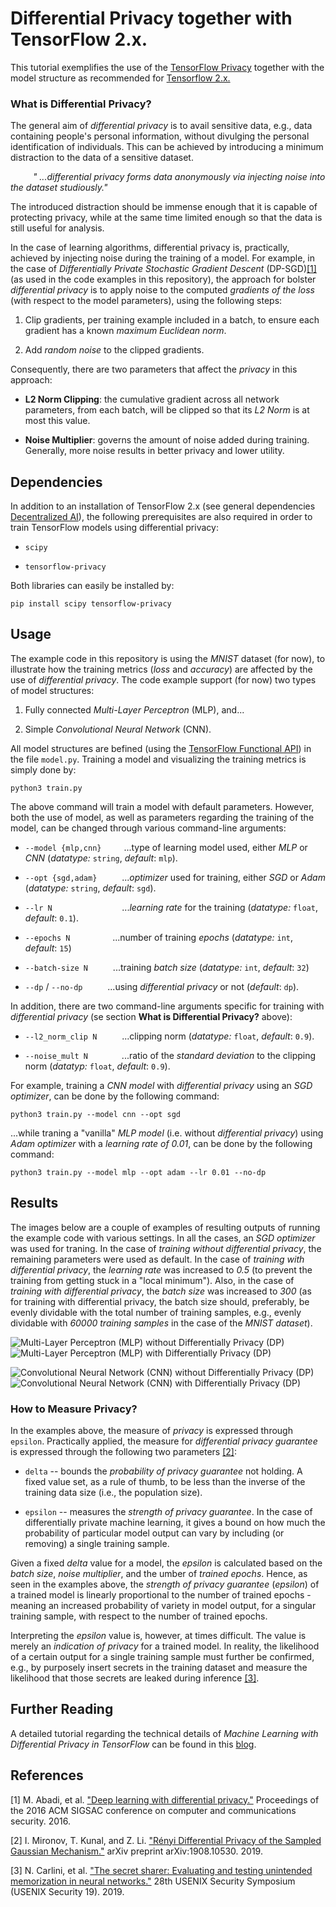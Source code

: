 # Differential Privacy together with TensorFlow 2.x.

This tutorial exemplifies the use of the [TensorFlow Privacy](https://github.com/tensorflow/privacy) together with the model structure as recommended for [Tensorflow 2.x.](https://www.tensorflow.org/)

### What is Differential Privacy? 

The general aim of _differential privacy_ is to avail sensitive data, e.g., data containing people's personal information, without divulging the personal identification of individuals. This can be achieved by introducing a minimum distraction to the data of a sensitive dataset. 

&emsp; &emsp; _"  ...differential privacy forms data anonymously via injecting noise into the dataset studiously."_
     
The introduced distraction should be immense enough that it is capable of protecting privacy, while at the same time limited enough so that the data is still useful for analysis.

In the case of learning algorithms, differential privacy is, practically, achieved by injecting noise during the training of a model. For example, in the case of _Differentially Private Stochastic Gradient Descent_ (DP-SGD)[[1]](#references) (as used in the code examples in this repository), the approach for bolster _differential privacy_ is to apply noise to the computed _gradients of the loss_ (with respect to the model parameters), using the following steps:

1. Clip gradients, per training example included in a batch, to ensure each gradient has a known _maximum Euclidean norm_.

2. Add _random noise_ to the clipped gradients.

Consequently, there are two parameters that affect the _privacy_ in this approach:

* __L2 Norm Clipping__: the cumulative gradient across all network parameters, from each batch, will be clipped so that its _L2 Norm_ is at most this value.

* __Noise Multiplier__: governs the amount of noise added during training. Generally, more noise results in better privacy and lower utility.

## Dependencies

In addition to an installation of TensorFlow 2.x (see general dependencies [Decentralized AI](https://github.com/aidotse/DecentralizedAI)), the following prerequisites are also required in order to train TensorFlow models using differential privacy:

* `scipy`

* `tensorflow-privacy`
 
Both libraries can easily be installed by:

```
pip install scipy tensorflow-privacy
```

## Usage

The example code in this repository is using the _MNIST_ dataset (for now), to illustrate how the training metrics (_loss_ and _accuracy_) are affected by the use of _differential privacy_. The code example support (for now) two types of model structures: 

1. Fully connected _Multi-Layer Perceptron_ (MLP), and... 

2. Simple _Convolutional Neural Network_ (CNN). 

All model structures are befined (using the [TensorFlow Functional API](https://www.tensorflow.org/guide/keras/functional)) in the file `model.py`. Training a model and visualizing the training metrics is simply done by:

    python3 train.py

The above command will train a model with default parameters. However, both the use of model, as well as parameters regarding the training of the model, can be changed through various command-line arguments:

*  `--model {mlp,cnn}` &emsp; &emsp;...type of learning model used, either _MLP_ or _CNN_ (_datatype:_ `string`, _default_: `mlp`).  

*  `--opt {sgd,adam}` &emsp; &emsp; ..._optimizer_ used for training, either _SGD_ or _Adam_ (_datatype:_ `string`, _default_: `sgd`).

*  `--lr N` &emsp; &emsp; &emsp; &emsp; &emsp; &emsp; ..._learning rate_ for the training  (_datatype:_ `float`, _default_: `0.1`).

*  `--epochs N`&emsp; &emsp; &emsp; &emsp;...number of training _epochs_ (_datatype:_ `int`, _default_: `15`) 

*  `--batch-size N` &emsp; &emsp;  ...training _batch size_ (_datatype:_ `int`, _default_: `32`)

*  `--dp` / `--no-dp` &emsp; &emsp; ...using _differential privacy_ or not (_default_: `dp`).

In addition, there are two command-line arguments specific for training with _differential privacy_ (se section __What is Differential Privacy?__ above):
  
*  `--l2_norm_clip N` &emsp; &emsp; ...clipping norm (_datatype:_ `float`, _default_: `0.9`).

*  `--noise_mult N` &emsp; &emsp; &emsp;...ratio of the _standard deviation_ to the clipping norm (_datatyp:_ `float`, _default_: `0.9`).

For example, training a _CNN model_ with _differential privacy_ using an _SGD optimizer_, can be done by the following command:

    python3 train.py --model cnn --opt sgd

  ...while traning a "vanilla" _MLP model_ (i.e. without _differential privacy_) using _Adam optimizer_ with a _learning rate of 0.01_, can be done by the following command:
  
    python3 train.py --model mlp --opt adam --lr 0.01 --no-dp 

## Results

The images below are a couple of examples of resulting outputs of running the example code with various settings. In all the cases, an _SGD optimizer_ was used for traning. In the case of _training without differential privacy_, the remaining parameters were used as default. In the case of _training with differential privacy_, the _learning rate_ was increased to _0.5_ (to prevent the training from getting stuck in a "local minimum"). Also, in the case of _training with differential privacy_, the _batch size_ was increased to _300_ (as for training with differential privacy, the batch size should, preferably, be evenly dividable with the total number of training samples, e.g., evenly dividable with _60000 training samples_ in the case of the _MNIST dataset_). 

![](./images/mlp_no-dp.png "Multi-Layer Perceptron (MLP) without Differentially Privacy (DP)") ![](./images/mlp_dp.png "Multi-Layer Perceptron (MLP) with Differentially Privacy (DP)") 

![](./images/cnn_no-dp.png "Convolutional Neural Network (CNN) without Differentially Privacy (DP)") ![](./images/cnn_dp.png "Convolutional Neural Network (CNN) with Differentially Privacy (DP)") 

### How to Measure Privacy? 

In the examples above, the measure of _privacy_ is expressed through `epsilon`. Practically applied, the measure for _differential privacy guarantee_ is expressed through the following two parameters [[2]](#references):

* `delta` -- bounds the _probability of privacy guarantee_ not holding. A fixed value set, as a rule of thumb, to be less than the inverse of the training data size (i.e., the population size).

* `epsilon` -- measures the _strength of privacy guarantee_. In the case of differentially private machine learning, it gives a bound on how much the probability of particular model output can vary by including (or removing) a single training sample.  

Given a fixed _delta_ value for a model, the _epsilon_ is calculated based on the _batch size_, _noise multiplier_, and the umber of _trained epochs_. Hence, as seen in the examples above, the _strength of privacy guarantee_ (_epsilon_) of a trained model is linearly proportional to the number of trained epochs - meaning an increased probability of variety in model output, for a singular training sample, with respect to the number of trained epochs. 

Interpreting the _epsilon_ value is, however, at times difficult. The value is merely an _indication of privacy_ for a trained model. In reality, the likelihood of a certain output for a single training sample must further be confirmed, e.g., by purposely insert secrets in the training dataset and measure the likelihood that those secrets are leaked during inference [[3]](#references).

## Further Reading

A detailed tutorial regarding the technical details of _Machine Learning with Differential Privacy in TensorFlow_ can be found in this [blog](http://www.cleverhans.io/privacy/2019/03/26/machine-learning-with-differential-privacy-in-tensorflow.html).

## References
[1] M. Abadi, et al. ["Deep learning with differential privacy."](https://dl.acm.org/doi/pdf/10.1145/2976749.2978318?casa_token=HLroUey_9GQAAAAA:XJpCJz8GF9AZFuOaMoDEqy-aKWpnYUKBHhPy1bwvP709x0l6ofIs_NuhAyhd5pDsxxOxBwLc_kk) Proceedings of the 2016 ACM SIGSAC conference on computer and communications security. 2016.

[2] I. Mironov, T. Kunal, and Z. Li. ["Rényi Differential Privacy of the Sampled Gaussian Mechanism."](https://arxiv.org/pdf/1908.10530.pdf) arXiv preprint arXiv:1908.10530. 2019.

[3] N. Carlini, et al. ["The secret sharer: Evaluating and testing unintended memorization in neural networks."](https://www.usenix.org/system/files/sec19-carlini.pdf) 28th USENIX Security Symposium (USENIX Security 19). 2019.
